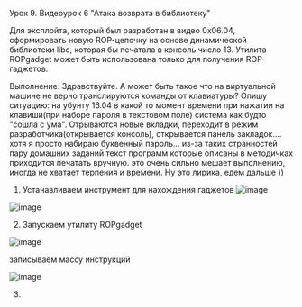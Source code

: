 Урок 9. Видеоурок 6 "Атака возврата в библиотеку"

Для эксплойта, который был разработан в видео 0х06.04, сформировать новую ROP-цепочку на основе динамической библиотеки libc, которая бы печатала в консоль число 13. Утилита ROPgadget может быть использована только для получения ROP-гаджетов.

Выполнение:
Здравствуйте. А может быть такое что на виртуальной машине не верно транслируются команды от клавиатуры? Опишу ситуацию: на убунту 16.04 в какой то момент времени при нажатии на клавиши(при наборе пароля в текстовом поле) система как будто "сошла с ума".
Отрываются новые вкладки, переходит в режим разработчика(открывается консоль), открывается панель закладок.... хотя я просто набираю буквенный пароль... из-за таких странностей пару домашних заданий текст программ которые описаны в методичках приходится печатать вручную.
это очень сильно мешает выполнению, иногда не хватает терпения и времени. Ну это лирика, едем дальше ))

1) Устанавливаем инструмент для нахождения гаджетов
![image](https://github.com/Bravo-47/binary/assets/52736408/f96146fc-dbb5-4fb4-a603-1fc736b84165)

![image](https://github.com/Bravo-47/binary/assets/52736408/7da70e66-0448-4616-ba8a-62c4ebc6fca2)

2) Запускаем утилиту ROPgadget

![image](https://github.com/Bravo-47/binary/assets/52736408/ca10095f-9e47-425b-86f9-563314fe4986)

записываем массу инструкций

![image](https://github.com/Bravo-47/binary/assets/52736408/409efefa-6736-45cb-8884-0bfd14fa491c)

3) 
